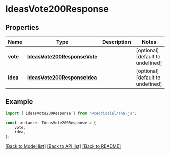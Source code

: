 # IdeasVote200Response


## Properties

Name | Type | Description | Notes
------------ | ------------- | ------------- | -------------
**vote** | [**IdeasVote200ResponseVote**](IdeasVote200ResponseVote.md) |  | [optional] [default to undefined]
**idea** | [**IdeasVote200ResponseIdea**](IdeasVote200ResponseIdea.md) |  | [optional] [default to undefined]

## Example

```typescript
import { IdeasVote200Response } from '@cedricziel/aha-js';

const instance: IdeasVote200Response = {
    vote,
    idea,
};
```

[[Back to Model list]](../README.md#documentation-for-models) [[Back to API list]](../README.md#documentation-for-api-endpoints) [[Back to README]](../README.md)
